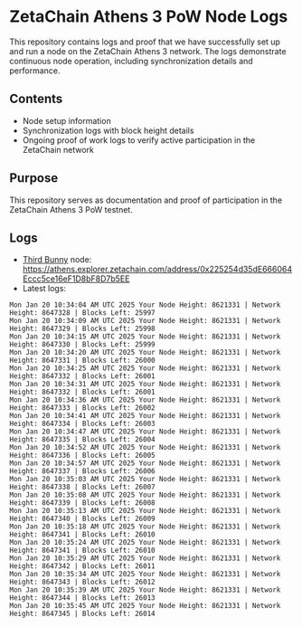 # ZetaChain Athens 3 PoW Node Logs
This repository contains logs and proof that we have successfully set up and run a node on the ZetaChain Athens 3 network. The logs demonstrate continuous node operation, including synchronization details and performance.

## Contents
- Node setup information
- Synchronization logs with block height details
- Ongoing proof of work logs to verify active participation in the ZetaChain network

## Purpose
This repository serves as documentation and proof of participation in the ZetaChain Athens 3 PoW testnet.

## Logs

- [Third Bunny](https://thirdbunny.xyz/) node: https://athens.explorer.zetachain.com/address/0x225254d35dE666064Eccc5ce16eF1D8bF8D7b5EE
- Latest logs:
```
Mon Jan 20 10:34:04 AM UTC 2025 Your Node Height: 8621331 | Network Height: 8647328 | Blocks Left: 25997
Mon Jan 20 10:34:09 AM UTC 2025 Your Node Height: 8621331 | Network Height: 8647329 | Blocks Left: 25998
Mon Jan 20 10:34:15 AM UTC 2025 Your Node Height: 8621331 | Network Height: 8647330 | Blocks Left: 25999
Mon Jan 20 10:34:20 AM UTC 2025 Your Node Height: 8621331 | Network Height: 8647331 | Blocks Left: 26000
Mon Jan 20 10:34:25 AM UTC 2025 Your Node Height: 8621331 | Network Height: 8647332 | Blocks Left: 26001
Mon Jan 20 10:34:31 AM UTC 2025 Your Node Height: 8621331 | Network Height: 8647332 | Blocks Left: 26001
Mon Jan 20 10:34:36 AM UTC 2025 Your Node Height: 8621331 | Network Height: 8647333 | Blocks Left: 26002
Mon Jan 20 10:34:41 AM UTC 2025 Your Node Height: 8621331 | Network Height: 8647334 | Blocks Left: 26003
Mon Jan 20 10:34:47 AM UTC 2025 Your Node Height: 8621331 | Network Height: 8647335 | Blocks Left: 26004
Mon Jan 20 10:34:52 AM UTC 2025 Your Node Height: 8621331 | Network Height: 8647336 | Blocks Left: 26005
Mon Jan 20 10:34:57 AM UTC 2025 Your Node Height: 8621331 | Network Height: 8647337 | Blocks Left: 26006
Mon Jan 20 10:35:03 AM UTC 2025 Your Node Height: 8621331 | Network Height: 8647338 | Blocks Left: 26007
Mon Jan 20 10:35:08 AM UTC 2025 Your Node Height: 8621331 | Network Height: 8647339 | Blocks Left: 26008
Mon Jan 20 10:35:13 AM UTC 2025 Your Node Height: 8621331 | Network Height: 8647340 | Blocks Left: 26009
Mon Jan 20 10:35:18 AM UTC 2025 Your Node Height: 8621331 | Network Height: 8647341 | Blocks Left: 26010
Mon Jan 20 10:35:24 AM UTC 2025 Your Node Height: 8621331 | Network Height: 8647341 | Blocks Left: 26010
Mon Jan 20 10:35:29 AM UTC 2025 Your Node Height: 8621331 | Network Height: 8647342 | Blocks Left: 26011
Mon Jan 20 10:35:34 AM UTC 2025 Your Node Height: 8621331 | Network Height: 8647343 | Blocks Left: 26012
Mon Jan 20 10:35:39 AM UTC 2025 Your Node Height: 8621331 | Network Height: 8647344 | Blocks Left: 26013
Mon Jan 20 10:35:45 AM UTC 2025 Your Node Height: 8621331 | Network Height: 8647345 | Blocks Left: 26014
```
